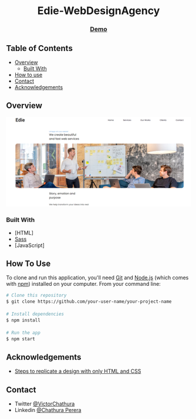 

<h1 align="center">Edie-WebDesignAgency</h1>



<div align="center">
  <h3>
    <a href="https://edie-webdesignagency.vercel.app/">
      Demo
    </a>
  </h3>
</div>

<!-- TABLE OF CONTENTS -->

## Table of Contents

- [Overview](#overview)
  - [Built With](#built-with)
- [How to use](#how-to-use)
- [Contact](#contact)
- [Acknowledgements](#acknowledgements)

<!-- OVERVIEW -->

## Overview

![screenshot](https://github.com/chathurperera/Edie-WebDesignAgency/blob/main/edie-webdesignagency.vercel.app_.png)

### Built With

- [HTML]
- [Sass](https://sass-lang.com/)
- [JavaScript]

## How To Use

<!-- Example: -->

To clone and run this application, you'll need [Git](https://git-scm.com) and [Node.js](https://nodejs.org/en/download/) (which comes with [npm](http://npmjs.com)) installed on your computer. From your command line:

```bash
# Clone this repository
$ git clone https://github.com/your-user-name/your-project-name

# Install dependencies
$ npm install

# Run the app
$ npm start
```

## Acknowledgements

<!-- This section should list any articles or add-ons/plugins that helps you to complete the project. This is optional but it will help you in the future. For example -->

- [Steps to replicate a design with only HTML and CSS](https://devchallenges-blogs.web.app/how-to-replicate-design/)


## Contact


- Twitter [@VictorChathura](https://twitter.com/VictorChathura)
- Linkedin [@Chathura Perera](www.linkedin.com/in/chathuraperera)
